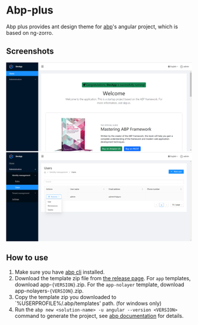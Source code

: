 # Abp-plus

Abp plus provides ant design theme for [abp](https://github.com/abpframework/abp)'s angular project, which is based on ng-zorro.

## Screenshots

![home](./assets/home.png)
![user-management](./assets/user-management.png)

## How to use

1. Make sure you have [abp cli](https://docs.abp.io/en/abp/latest/CLI) installed.
2. Download the template zip file from [the release page](https://github.com/realZhangChi/abp-plus/releases).
   For `app` templates, download app-`{VERSION}`.zip.
   For the `app-nolayer` template, download app-nolayers-`{VERSION}`.zip.
3. Copy the template zip you downloaded to `%USERPROFILE%/.abp/templates' path. (for windows only)
4. Run the `abp new <solution-name> -u angular --version <VERSION>` command to generate the project, see [abp documentation](https://docs.abp.io/en/abp/latest/CLI#new) for details.
